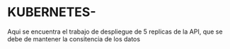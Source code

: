 # KUBERNETES-
Aqui se encuentra el trabajo de despliegue de 5 replicas de la API, que se debe de mantener la consitencia de los datos
